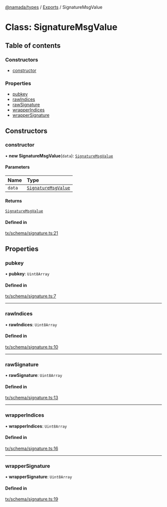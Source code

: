 [@namada/types](../README.md) / [Exports](../modules.md) / SignatureMsgValue

# Class: SignatureMsgValue

## Table of contents

### Constructors

- [constructor](SignatureMsgValue.md#constructor)

### Properties

- [pubkey](SignatureMsgValue.md#pubkey)
- [rawIndices](SignatureMsgValue.md#rawindices)
- [rawSignature](SignatureMsgValue.md#rawsignature)
- [wrapperIndices](SignatureMsgValue.md#wrapperindices)
- [wrapperSignature](SignatureMsgValue.md#wrappersignature)

## Constructors

### constructor

• **new SignatureMsgValue**(`data`): [`SignatureMsgValue`](SignatureMsgValue.md)

#### Parameters

| Name | Type |
| :------ | :------ |
| `data` | [`SignatureMsgValue`](SignatureMsgValue.md) |

#### Returns

[`SignatureMsgValue`](SignatureMsgValue.md)

#### Defined in

[tx/schema/signature.ts:21](https://github.com/anoma/namada-interface/blob/65deeb6f/packages/types/src/tx/schema/signature.ts#L21)

## Properties

### pubkey

• **pubkey**: `Uint8Array`

#### Defined in

[tx/schema/signature.ts:7](https://github.com/anoma/namada-interface/blob/65deeb6f/packages/types/src/tx/schema/signature.ts#L7)

___

### rawIndices

• **rawIndices**: `Uint8Array`

#### Defined in

[tx/schema/signature.ts:10](https://github.com/anoma/namada-interface/blob/65deeb6f/packages/types/src/tx/schema/signature.ts#L10)

___

### rawSignature

• **rawSignature**: `Uint8Array`

#### Defined in

[tx/schema/signature.ts:13](https://github.com/anoma/namada-interface/blob/65deeb6f/packages/types/src/tx/schema/signature.ts#L13)

___

### wrapperIndices

• **wrapperIndices**: `Uint8Array`

#### Defined in

[tx/schema/signature.ts:16](https://github.com/anoma/namada-interface/blob/65deeb6f/packages/types/src/tx/schema/signature.ts#L16)

___

### wrapperSignature

• **wrapperSignature**: `Uint8Array`

#### Defined in

[tx/schema/signature.ts:19](https://github.com/anoma/namada-interface/blob/65deeb6f/packages/types/src/tx/schema/signature.ts#L19)
